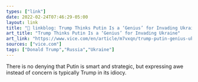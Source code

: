 ```yaml
---
types: ["link"]
date: 2022-02-24T07:46:29-05:00
layout: link
title: "🔗 linkblog: Trump Thinks Putin Is a ‘Genius’ for Invading Ukraine'"
art_title: "Trump Thinks Putin Is a ‘Genius’ for Invading Ukraine"
art_link: "https://www.vice.com/en/article/m7vxqn/trump-putin-genius-ukraine-invasion"
sources: ["vice.com"]
tags: ["Donald Trump","Russia","Ukraine"]
---
```

There is no denying that Putin is smart and strategic, but expressing awe instead of concern is typically Trump in its idiocy.
